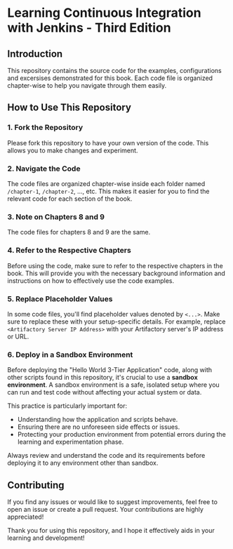 # Learning Continuous Integration with Jenkins - Third Edition

## Introduction
This repository contains the source code for the examples, configurations and excersises demonstrated for this book. Each code file is organized chapter-wise to help you navigate through them easily. 

## How to Use This Repository

### 1. Fork the Repository
Please fork this repository to have your own version of the code. This allows you to make changes and experiment.

### 2. Navigate the Code
The code files are organized chapter-wise inside each folder named `/chapter-1`, `/chapter-2`, ..., etc. This makes it easier for you to find the relevant code for each section of the book.

### 3. Note on Chapters 8 and 9
The code files for chapters 8 and 9 are the same.

### 4. Refer to the Respective Chapters
Before using the code, make sure to refer to the respective chapters in the book. This will provide you with the necessary background information and instructions on how to effectively use the code examples.

### 5. Replace Placeholder Values
In some code files, you'll find placeholder values denoted by `<...>`. Make sure to replace these with your setup-specific details. For example, replace `<Artifactory Server IP Address>` with your Artifactory server's IP address or URL.

### 6. Deploy in a Sandbox Environment
Before deploying the "Hello World 3-Tier Application" code, along with other scripts found in this repository, it's crucial to use a **sandbox environment**. A sandbox environment is a safe, isolated setup where you can run and test code without affecting your actual system or data. 

This practice is particularly important for:

- Understanding how the application and scripts behave.
- Ensuring there are no unforeseen side effects or issues.
- Protecting your production environment from potential errors during the learning and experimentation phase.

Always review and understand the code and its requirements before deploying it to any environment other than sandbox.

## Contributing
If you find any issues or would like to suggest improvements, feel free to open an issue or create a pull request. Your contributions are highly appreciated!

Thank you for using this repository, and I hope it effectively aids in your learning and development!

